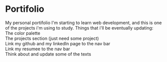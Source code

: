 # Portifolio
 My personal portifolio
 I'm starting to learn web development, and this is one of the projects i'm using to study.
 Things that i'll be eventually updating:<br>
    The color palette<br>
    The projects section (just need some project)<br>
    Link my github and my linkedIn page to the nav bar<br>
    Link my resumee to the nav bar<br>
    Think about and update some of the texts<br>

